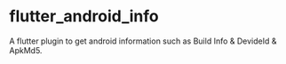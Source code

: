 # flutter_android_info

A flutter plugin to get android information such as Build Info & DevideId & ApkMd5.